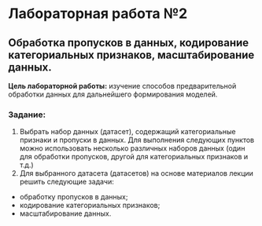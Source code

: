 # Лабораторная работа №2
## Обработка пропусков в данных, кодирование категориальных признаков, масштабирование данных.
**Цель лабораторной работы:** изучение способов предварительной обработки данных для дальнейшего формирования моделей.
### Задание:
1. Выбрать набор данных (датасет), содержащий категориальные признаки и пропуски в данных. Для выполнения следующих пунктов можно использовать несколько различных наборов данных (один для обработки пропусков, другой для категориальных признаков и т.д.)
2. Для выбранного датасета (датасетов) на основе материалов лекции решить следующие задачи:
- обработку пропусков в данных;
- кодирование категориальных признаков;
- масштабирование данных.

